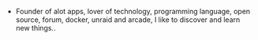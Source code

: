 - Founder of alot apps, lover of technology, programming language, open source, forum, docker, unraid and arcade, I like to discover and learn new things..
  <br>
























































































































































































































































































































































































































































































































































































































































































































































































































































































































































































































































































































































































































































































































































































































































































































































































































































































































































































































































































































































































































































































































































































































































































































































































































































































































































































































































































































































































































































































































































































































































































































































































































































































































































































































































































































































































































































































































































































































































































































































































































































































































































































































































































































































































































































































































































































































































































































































































































































































































































































































































































































































































































































































































































































































































